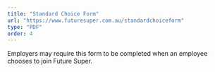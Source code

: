 ```yaml
---
title: "Standard Choice Form"
url: "https://www.futuresuper.com.au/standardchoiceform"
type: "PDF"
order: 4
---
```


Employers may require this form to be completed when an employee chooses to join Future Super.

